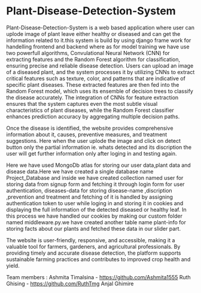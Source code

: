 # Plant-Disease-Detection-System
Plant-Disease-Detection-System is a web based application where user can uplode image of plant leave either healthy or diseased and can get the information related to it.this system is build by using django frame work for handelling frontend and backend where as for model training we have use two powerfull algorithms, Convulational Neural Network (CNN) for extracting features and the Random Forest algorithm for classification, ensuring precise and reliable disease detection. Users can upload an image of a diseased plant, and the system processes it by utilizing CNNs to extract critical features such as texture, color, and patterns that are indicative of specific plant diseases. These extracted features are then fed into the Random Forest model, which uses its ensemble of decision trees to classify the disease accurately.
The integration of CNNs for feature extraction ensures that the system captures even the most subtle visual characteristics of plant diseases, while the Random Forest classifier enhances prediction accuracy by aggregating multiple decision paths.

Once the disease is identified, the website provides comprehensive information about it,  causes, preventive measures, and treatment suggestions. Here when the user uplode the image and click on detect button only the partial information ie. whats detected and its discription the user will get further information only after loging in and testing again.

Here we have used MongoDb atlas for storing our user data,plant data and disease data.Here we have created a single database name Project_Database and inside we have created collection named
 user for storing data from signup form and fetching it through login form for user authentication, diseases-data for storing disease-name ,discription ,prevention and treatment and fetching of it is handled by assigning authentication token to user while loging in and storing it in cookies and displaying the full information of the detected diseased or healthy leaf. In this process we have handled our cookies by making our custom folder named middleware.py.we have created another table name plant-info for storing facts about our plants and fetched these data in our slider part. 

The website is user-friendly, responsive, and accessible, making it a valuable tool for farmers, gardeners, and agricultural professionals. By providing timely and accurate disease detection, the platform supports sustainable farming practices and contributes to improved crop health and yield.



Team members : 
Ashmita Timalsina - https://github.com/Ashmita1555
Ruth Ghising - https://github.com/RuthTmg
Anjal Ghimire

